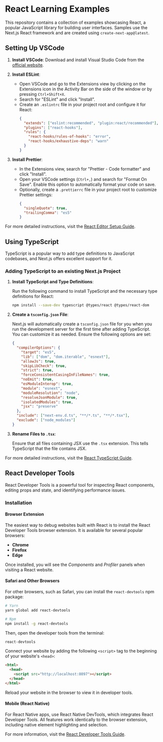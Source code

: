 # React Learning Examples

This repository contains a collection of examples showcasing React, a popular JavaScript library for building user interfaces. Samples use the Next.js React framework and are created using `create-next-app@latest`.

## Setting Up VSCode

1. **Install VSCode**: Download and install Visual Studio Code from the [official website](https://code.visualstudio.com/).

2. **Install ESLint**:

   - Open VSCode and go to the Extensions view by clicking on the Extensions icon in the Activity Bar on the side of the window or by pressing `Ctrl+Shift+X`.
   - Search for "ESLint" and click "Install".
   - Create an `.eslintrc` file in your project root and configure it for React:
     ```json
     {
       "extends": ["eslint:recommended", "plugin:react/recommended"],
       "plugins": ["react-hooks"],
       "rules": {
         "react-hooks/rules-of-hooks": "error",
         "react-hooks/exhaustive-deps": "warn"
       }
     }
     ```

3. **Install Prettier**:
   - In the Extensions view, search for "Prettier - Code formatter" and click "Install".
   - Open your VSCode settings (`Ctrl+,`) and search for "Format On Save". Enable this option to automatically format your code on save.
   - Optionally, create a `.prettierrc` file in your project root to customize Prettier settings:
     ```json
     {
       "singleQuote": true,
       "trailingComma": "es5"
     }
     ```

For more detailed instructions, visit the [React Editor Setup Guide](https://react.dev/learn/editor-setup).

## Using TypeScript

TypeScript is a popular way to add type definitions to JavaScript codebases, and Next.js offers excellent support for it.

### Adding TypeScript to an existing Next.js Project

1. **Install TypeScript and Type Definitions**:

   Run the following command to install TypeScript and the necessary type definitions for React:

   ```bash
   npm install --save-dev typescript @types/react @types/react-dom
   ```

2. **Create a `tsconfig.json` File**:

   Next.js will automatically create a `tsconfig.json` file for you when you run the development server for the first time after adding TypeScript. You can customize it as needed. Ensure the following options are set:

   ```json
   {
     "compilerOptions": {
       "target": "es5",
       "lib": ["dom", "dom.iterable", "esnext"],
       "allowJs": true,
       "skipLibCheck": true,
       "strict": true,
       "forceConsistentCasingInFileNames": true,
       "noEmit": true,
       "esModuleInterop": true,
       "module": "esnext",
       "moduleResolution": "node",
       "resolveJsonModule": true,
       "isolatedModules": true,
       "jsx": "preserve"
     },
     "include": ["next-env.d.ts", "**/*.ts", "**/*.tsx"],
     "exclude": ["node_modules"]
   }
   ```

3. **Rename Files to `.tsx`**:

   Ensure that all files containing JSX use the `.tsx` extension. This tells TypeScript that the file contains JSX.

For more detailed instructions, visit the [React TypeScript Guide](https://react.dev/learn/typescript).

## React Developer Tools

React Developer Tools is a powerful tool for inspecting React components, editing props and state, and identifying performance issues.

### Installation

#### Browser Extension

The easiest way to debug websites built with React is to install the React Developer Tools browser extension. It is available for several popular browsers:

- **Chrome**
- **Firefox**
- **Edge**

Once installed, you will see the _Components_ and _Profiler_ panels when visiting a React website.

#### Safari and Other Browsers

For other browsers, such as Safari, you can install the `react-devtools` npm package:

```bash
# Yarn
yarn global add react-devtools

# Npm
npm install -g react-devtools
```

Then, open the developer tools from the terminal:

```bash
react-devtools
```

Connect your website by adding the following `<script>` tag to the beginning of your website's `<head>`:

```html
<html>
  <head>
    <script src="http://localhost:8097"></script>
  </head>
</html>
```

Reload your website in the browser to view it in developer tools.

#### Mobile (React Native)

For React Native apps, use React Native DevTools, which integrates React Developer Tools. All features work identically to the browser extension, including native element highlighting and selection.

For more information, visit the [React Developer Tools Guide](https://react.dev/learn/react-developer-tools).
